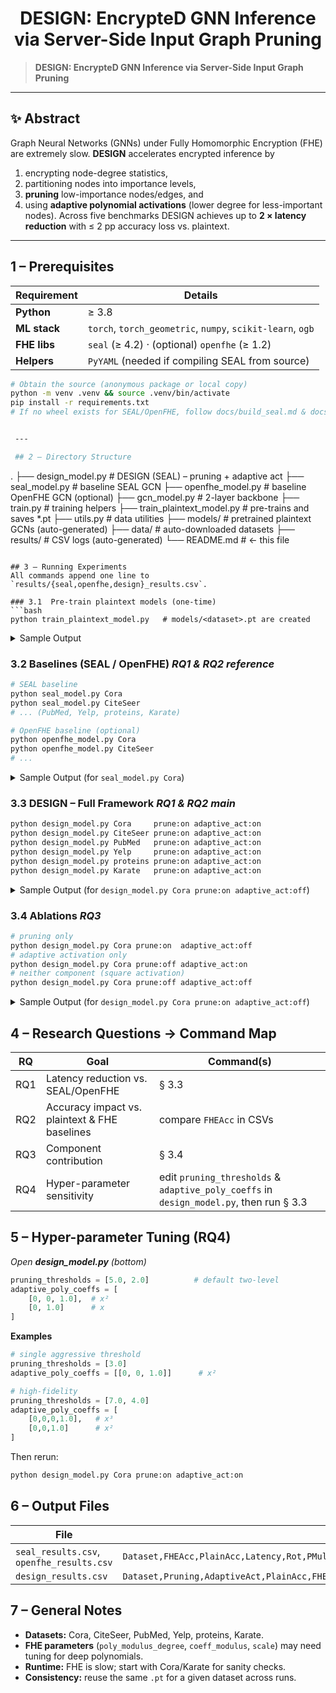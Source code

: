 <div align="center">

<h1>DESIGN: Encrypte<strong>D</strong> GNN Inference via Server-Side Input Graph Pruning</h1>

</div>

> **DESIGN: EncrypteD GNN Inference via Server-Side Input Graph Pruning**

---

## ✨ Abstract
Graph Neural Networks (GNNs) under Fully Homomorphic Encryption (FHE) are extremely slow. **DESIGN** accelerates encrypted inference by 
1. encrypting node-degree statistics, 
2. partitioning nodes into importance levels, 
3. **pruning** low-importance nodes/edges, and 
4. using **adaptive polynomial activations** (lower degree for less-important nodes). 
Across five benchmarks DESIGN achieves up to **2 × latency reduction** with ≤ 2 pp accuracy loss vs. plaintext.

---

## 1 – Prerequisites

| Requirement | Details |
|-------------|---------|
| **Python**  | ≥ 3.8 |
| **ML stack**| `torch`, `torch_geometric`, `numpy`, `scikit-learn`, `ogb` |
| **FHE libs**| `seal` (≥ 4.2) · (optional) `openfhe` (≥ 1.2) |
| **Helpers** | `PyYAML` (needed if compiling SEAL from source) |

```bash
# Obtain the source (anonymous package or local copy)
python -m venv .venv && source .venv/bin/activate
pip install -r requirements.txt
# If no wheel exists for SEAL/OpenFHE, follow docs/build_seal.md & docs/build_openfhe.md


 ---

 ## 2 – Directory Structure
 ```
 .
 ├── design_model.py            # DESIGN (SEAL) – pruning + adaptive act
 ├── seal_model.py              # baseline SEAL GCN
 ├── openfhe_model.py           # baseline OpenFHE GCN  (optional)
 ├── gcn_model.py               # 2-layer backbone
 ├── train.py                   # training helpers
 ├── train_plaintext_model.py   # pre-trains and saves *.pt
 ├── utils.py                   # data utilities
 ├── models/                    # pretrained plaintext GCNs (auto-generated)
 ├── data/                      # auto-downloaded datasets
 ├── results/                   # CSV logs (auto-generated)
 └── README.md                  # ← this file
 ```

 ## 3 – Running Experiments
 All commands append one line to `results/{seal,openfhe,design}_results.csv`.

 ### 3.1  Pre-train plaintext models (one-time)
 ```bash
 python train_plaintext_model.py   # models/<dataset>.pt are created
 ```
<details>
<summary>Sample Output</summary>
 
[INFO] Loading dataset: Cora...
[INFO] Training GCN model on Cora...
Epoch 100 | Train Loss: 0.1234 | Val Acc: 0.8050 | Test Acc: 0.8120
[INFO] Plaintext training complete. Best validation accuracy: 0.8150
[INFO] Saving trained model to models/Cora.pt
...
[INFO] All models trained and saved in ./models/

</details>

 ### 3.2  Baselines (SEAL / OpenFHE)  *RQ1 & RQ2 reference*
 ```bash
 # SEAL baseline
 python seal_model.py Cora
 python seal_model.py CiteSeer
 # ... (PubMed, Yelp, proteins, Karate)

 # OpenFHE baseline (optional)
 python openfhe_model.py Cora
 python openfhe_model.py CiteSeer
 # ...
 ```
 <details> <summary>Sample Output (for <code>seal_model.py Cora</code>)</summary>
[INFO] Running SEAL Baseline for dataset: Cora
[INFO] Loading plaintext model from models/Cora.pt and data...
[INFO] Initializing FHE context (SEAL)...
[INFO] Encrypting graph data... done (2.1s)
[INFO] Performing FHE inference... done (45.8s)
[INFO] Decrypting results... done (0.5s)
[RESULT] Plaintext Acc: 0.8120 | FHE Acc: 0.8115 | Latency: 45.8s
[INFO] Appending results to results/seal_results.csv
</details>

 ### 3.3  DESIGN – Full Framework  *RQ1 & RQ2 main*
 ```bash
 python design_model.py Cora     prune:on adaptive_act:on
 python design_model.py CiteSeer prune:on adaptive_act:on
 python design_model.py PubMed   prune:on adaptive_act:on
 python design_model.py Yelp     prune:on adaptive_act:on
 python design_model.py proteins prune:on adaptive_act:on
 python design_model.py Karate   prune:on adaptive_act:on
 ```

<details> <summary>Sample Output (for <code>design_model.py Cora prune:on adaptive_act:off</code>)</summary>
[INFO] Running DESIGN for dataset: Cora with Pruning=ON, AdaptiveAct=OFF
[INFO] Loading plaintext model from models/Cora.pt and data...
[INFO] Initializing FHE context (SEAL)...
[INFO] Generating importance masks... done (5.5s)
[INFO] Pruning graph and performing FHE inference with square activation... done (31.2s)
[INFO] Decrypting results... done (0.4s)
[RESULT] Plaintext Acc: 0.8120 | FHE Acc: 0.8095 | Latency: 36.7s
[INFO] Appending results to results/design_results.csv
</details>

 ### 3.4  Ablations  *RQ3*
 ```bash
 # pruning only
 python design_model.py Cora prune:on  adaptive_act:off
 # adaptive activation only
 python design_model.py Cora prune:off adaptive_act:on
 # neither component (square activation)
 python design_model.py Cora prune:off adaptive_act:off
 ```

<details> <summary>Sample Output (for <code>design_model.py Cora prune:on adaptive_act:off</code>)</summary>
[INFO] Running DESIGN for dataset: Cora with Pruning=ON, AdaptiveAct=OFF
[INFO] Loading plaintext model from models/Cora.pt and data...
[INFO] Initializing FHE context (SEAL)...
[INFO] Generating importance masks... done (5.5s)
[INFO] Pruning graph and performing FHE inference with square activation... done (31.2s)
[INFO] Decrypting results... done (0.4s)
[RESULT] Plaintext Acc: 0.8120 | FHE Acc: 0.8095 | Latency: 36.7s
[INFO] Appending results to results/design_results.csv
</details>

 ## 4 – Research Questions → Command Map
 | RQ  | Goal                                              | Command(s)                      |
 |-----|---------------------------------------------------|---------------------------------|
 | RQ1 | Latency reduction vs. SEAL/OpenFHE                | § 3.3                           |
 | RQ2 | Accuracy impact vs. plaintext & FHE baselines     | compare `FHEAcc` in CSVs        |
 | RQ3 | Component contribution                            | § 3.4                           |
 | RQ4 | Hyper-parameter sensitivity                       | edit `pruning_thresholds` & `adaptive_poly_coeffs` in `design_model.py`, then run § 3.3 |

 ## 5 – Hyper-parameter Tuning (RQ4)
 *Open **design_model.py** (bottom)*
 ```python
 pruning_thresholds = [5.0, 2.0]          # default two-level
 adaptive_poly_coeffs = [
     [0, 0, 1.0],  # x²
     [0, 1.0]      # x
 ]
 ```
 **Examples**
 ```python
 # single aggressive threshold
 pruning_thresholds = [3.0]
 adaptive_poly_coeffs = [[0, 0, 1.0]]      # x²

 # high-fidelity
 pruning_thresholds = [7.0, 4.0]
 adaptive_poly_coeffs = [
     [0,0,0,1.0],   # x³
     [0,0,1.0]      # x²
 ]
 ```
 Then rerun:
 ```bash
 python design_model.py Cora prune:on adaptive_act:on
 ```

 ## 6 – Output Files
 | File                                  | Columns                                                        |
 |---------------------------------------|----------------------------------------------------------------|
 | `seal_results.csv`, `openfhe_results.csv` | `Dataset,FHEAcc,PlainAcc,Latency,Rot,PMult,CMult,Add`          |
 | `design_results.csv`                  | `Dataset,Pruning,AdaptiveAct,PlainAcc,FHEAcc,Latency,Rot,PMult,CMult,Add,PolyEval,MaskGen` |

 ## 7 – General Notes
 * **Datasets:** Cora, CiteSeer, PubMed, Yelp, proteins, Karate.
 * **FHE parameters** (`poly_modulus_degree`, `coeff_modulus`, `scale`) may need tuning for deep polynomials.
 * **Runtime:** FHE is slow; start with Cora/Karate for sanity checks.
 * **Consistency:** reuse the same `.pt` for a given dataset across runs.
